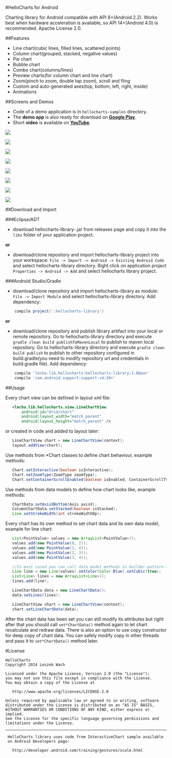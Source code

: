 #HelloCharts for Android

Charting library for Android compatible with API 8+(Android 2.2).
Works best when hardware acceleration is available, so API 14+(Android 4.0) is recommended.
Apache License 2.0.

##Features

 - Line chart(cubic lines, filled lines, scattered points)
 - Column chart(grouped, stacked, negative values)
 - Pie chart
 - Bubble chart
 - Combo chart(columns/lines)
 - Preview charts(for column chart and line chart)
 - Zoom(pinch to zoom, double tap zoom), scroll and fling
 - Custom and auto-generated axes(top, bottom, left, right, inside)
 - Animations

##Screens and Demos

 - Code of a demo application is in `hellocharts-samples` directory.   
 - The **demo app** is also ready for download on [**Google Play**](https://play.google.com/store/apps/details?id=lecho.lib.hellocharts.samples).  
 - Short **video** is available on [**YouTube**](https://www.youtube.com/watch?v=xbSBjyjH2SY).

![](screens/scr_dependecy_preview.gif)

![](screens/scr-tempo.png)

![](screens/scr-dependency.png)

![](screens/scr-combo.png)

![](screens/scr-column1.png)

![](screens/scr-preview-column.png)

![](screens/scr-pie1.png)

![](screens/scr-bubble1.png)

##Download and Import

###Eclipse/ADT

 - download hellocharts-library-<version>.jar from releases page and copy it into the `libs` folder of your
 application project.

 **or**

 - download/clone repository and import hellocharts-library project into your workspace: `File -> Import -> Android ->
 Existing Android Code` and select hellocharts-library directory. Right click on application project `Properties ->
 Android -> Add` and select hellocharts library project.

###Android Studio/Gradle

 - download/clone repository and import hellocharts-library as module: `File -> Import Module` and select
 hellocharts-library directory. Add dependency:
 ```groovy
     compile project(':hellocharts-library')
 ```

 **or**

 - download/clone repository and publish library artifact into your local or remote repository. Go to
 hellocharts-library directory and execute `gradle clean build publishToMavenLocal` to publish to maven local
  repository. Go to hellocharts-library directory and execute `gradle clean build publish` to publish to other
  repository configured in build.gradle(you need to modify repository url and credentials in build.gradle file). Add
  dependency:
 ```groovy
     compile 'lecho.lib.hellocharts:hellocharts-library:1.0@aar'
     compile 'com.android.support:support-v4:20+'
 ```

##Usage

Every chart view can be defined in layout xml file:

 ```xml
    <lecho.lib.hellocharts.view.LineChartView
        android:id="@+id/chart"
        android:layout_width="match_parent"
        android:layout_height="match_parent" />
 ```

 or created in code and added to layout later:

 ```java
    LineChartView chart = new LineChartView(context);
    layout.addView(chart);
 ```

 Use methods from *Chart classes to define chart behaviour, example methods:

 ```java
    Chart.setInteractive(boolean isInteractive);
    Chart.setZoomType(ZoomType zoomType);
    Chart.setContainerScrollEnabled(boolean isEnabled, ContainerScrollType type);
 ```

 Use methods from data models to define how chart looks like, example methods:

 ```java
    ChartData.setAxisXBottom(Axis axisX);
    ColumnChartData.setStacked(boolean isStacked);
    Line.setStrokeWidth(int strokeWidthDp);
 ```

 Every chart has its own method to set chart data and its own data model, example for line chart:

 ```java
    List<PointValue> values = new ArrayList<PointValue>();
    values.add(new PointValue(0, 2));
    values.add(new PointValue(1, 4));
    values.add(new PointValue(2, 3));
    values.add(new PointValue(3, 4));

    //In most cased you can call data model methods in builder-pattern-like manner.
    Line line = new Line(values).setColor(Color.Blue).setCubic(true);
    List<Line> lines = new ArrayList<Line>();
    lines.add(line);

    LineChartData data = new LineChartData();
    data.setLines(lines);

	LineChartView chart = new LineChartView(context);
    chart.setLineChartData(data);
 ```

 After the chart data has been set you can still modify its attributes but right after that you should call
 `set*ChartData()` method again to let chart recalculate and redraw data. There is also an option to use copy constructor for deep copy of
 chart data. You can safely modify copy in other threads and pass it to `set*ChartData()` method later.

#License

	HelloCharts	
    Copyright 2014 Leszek Wach

    Licensed under the Apache License, Version 2.0 (the "License");
    you may not use this file except in compliance with the License.
    You may obtain a copy of the License at

       http://www.apache.org/licenses/LICENSE-2.0

    Unless required by applicable law or agreed to in writing, software
    distributed under the License is distributed on an "AS IS" BASIS,
    WITHOUT WARRANTIES OR CONDITIONS OF ANY KIND, either express or implied.
    See the License for the specific language governing permissions and
    limitations under the License.

---
     HelloCharts library uses code from InteractiveChart sample available 
     on Android Developers page:
	 
       http://developer.android.com/training/gestures/scale.html
